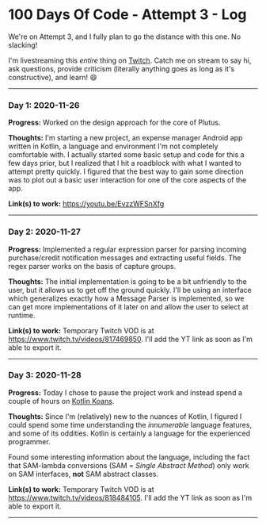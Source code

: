 # 100 Days Of Code - Attempt 3 - Log

We're on Attempt 3, and I fully plan to go the distance with this one. No slacking!

I'm livestreaming this _entire_ thing on [Twitch](https://twitch.tv/mindstormer619). Catch me on stream to say hi, ask questions, provide criticism (literally anything goes as long as it's constructive), and learn! 😄

<!--
### Day 0: February 30, 2016 (Example 1)
##### (delete me or comment me out)

**Today's Progress**: Fixed CSS, worked on canvas functionality for the app.

**Thoughts:** I really struggled with CSS, but, overall, I feel like I am slowly getting better at it. Canvas is still new for me, but I managed to figure out some basic functionality.

**Link to work:** [Calculator App](http://www.example.com)

### Day 0: February 30, 2016 (Example 2)
##### (delete me or comment me out)

**Today's Progress**: Fixed CSS, worked on canvas functionality for the app.

**Thoughts**: I really struggled with CSS, but, overall, I feel like I am slowly getting better at it. Canvas is still new for me, but I managed to figure out some basic functionality.

**Link(s) to work**: [Calculator App](http://www.example.com)


### Day 1: 2020-11-27

**Progress:** 

**Thoughts:** 

**Link(s) to work:** 

----------

-->

----------

### Day 1: 2020-11-26

**Progress:** Worked on the design approach for the core of Plutus.

**Thoughts:** I'm starting a new project, an expense manager Android app written in Kotlin, a language and environment I'm not completely comfortable with. I actually started some basic setup and code for this a few days prior, but I realized that I hit a roadblock with what I wanted to attempt pretty quickly. I figured that the best way to gain some direction was to plot out a basic user interaction for one of the core aspects of the app.

**Link(s) to work:** https://youtu.be/EvzzWFSnXfg

----------

### Day 2: 2020-11-27

**Progress:** Implemented a regular expression parser for parsing incoming purchase/credit notification messages and extracting useful fields. The regex parser works on the basis of capture groups.

**Thoughts:** The initial implementation is going to be a bit unfriendly to the user, but it allows us to get off the ground quickly. I'll be using an interface which generalizes exactly how a Message Parser is implemented, so we can get more implementations of it later on and allow the user to select at runtime.

**Link(s) to work:** Temporary Twitch VOD is at https://www.twitch.tv/videos/817469850. I'll add the YT link as soon as I'm able to export it.

----------

### Day 3: 2020-11-28

**Progress:** Today I chose to pause the project work and instead spend a couple of hours on [Kotlin Koans](https://play.kotlinlang.org/koans).

**Thoughts:** Since I'm (relatively) new to the nuances of Kotlin, I figured I could spend some time understanding the _innumerable_ language features, and some of its oddities. Kotlin is certainly a language for the experienced programmer.

Found some interesting information about the language, including the fact that SAM-lambda conversions (SAM = _Single Abstract Method_) only work on SAM interfaces, **not** SAM abstract classes.

**Link(s) to work:** Temporary Twitch VOD is at https://www.twitch.tv/videos/818484105. I'll add the YT link as soon as I'm able to export it.

----------